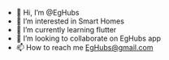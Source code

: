 - 👋 Hi, I’m @EgHubs
- 👀 I’m interested in Smart Homes
- 🌱 I’m currently learning flutter
- 💞️ I’m looking to collaborate on EgHubs app
- 📫 How to reach me EgHubs@gmail.com

<!---
EgHubs/EgHubs is a ✨ special ✨ repository because its `README.md` (this file) appears on your GitHub profile.
You can click the Preview link to take a look at your changes.
--->
